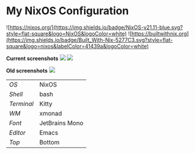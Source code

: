 # My NixOS Configuration

![https://nixos.org/](https://img.shields.io/badge/NixOS-v21.11-blue.svg?style=flat-square&logo=NixOS&logoColor=white)
![https://builtwithnix.org](https://img.shields.io/badge/Built_With-Nix-5277C3.svg?style=flat-square&logo=nixos&labelColor=41439a&logoColor=white)

**Current screenshots**
![](../assets/v3-clean.png)
![](../assets/v4-busy.png)

**Old screenshots**
![](../assets/v2-semi-clean.png)

|            |                |
|------------|----------------|
| *OS*       | NixOS          |
| *Shell*    | bash           |
| *Terminal* | Kitty          |
| *WM*       | xmonad         |
| *Font*     | JetBrains Mono |
| *Editor*   | Emacs          |
| *Top*      | Bottom         |
